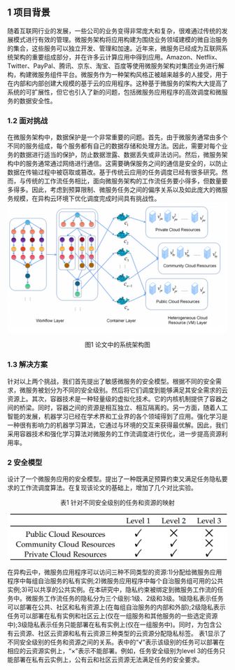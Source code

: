 ## 1 项目背景
  随着互联网行业的发展，一些公司的业务变得非常庞大和复杂，很难通过传统的发展模式进行有效的管理。微服务架构将应用构建为围绕业务领域建模的微自治服务的集合，这些服务可以独立开发、管理和加速。近年来，微服务已经成为互联网系统架构的重要组成部分，并在许多云计算应用中得到应用。Amazon、Netflix、Twitter、PayPal、腾讯、京东、淘宝、百度等使用微服务架构对集团业务进行解构，构建微服务组件平台。微服务作为一种架构风格正被越来越多的人接受，用于在内部和内部创建大规模的基于云的应用程序。这种基于微服务的架构大大提高了系统的可扩展性，但它也引入了新的问题，包括微服务应用程序的高效调度和微服务的数据安全性。


### 1.2 面对挑战
  在微服务架构中，数据保护是一个非常重要的问题。首先，由于微服务通常由多个不同的服务组成，每个服务都有自己的数据存储和处理方法。因此，需要对每个业务的数据进行适当的保护，防止数据泄露、数据丢失或非法访问。然后，微服务架构中的服务通常通过网络进行通信。这需要确保服务之间的通信是安全的，以防止数据在传输过程中被窃取或篡改。基于传统云应用的任务调度已经有很多研究。然而，与传统的工作流任务相比，面向微服务架构的工作流任务要小得多，但数量要多得多。因此，考虑到预算限制、微服务任务之间的偏序关系以及如此庞大的微服务规模，在异构云环境下优化调度完成时间具有挑战性。
![image](https://github.com/qkimmichq/Secure-Scheduling-in-cloud-environments/blob/main/IMG/%E5%9B%BE%E7%89%871.png)
                                              <p align="center">图1 论文中的系统架构图</p>
### 1.3 解决方案
  针对以上两个挑战，我们首先提出了敏感微服务的安全模型。根据不同的安全需求，微服务被划分为不同的安全级别。然后将它们调度到能够满足其安全需求的云资源上。其次，容器技术是一种轻量级的虚拟化技术。它的内核机制提供了容器之间的桥梁。同时，容器之间的资源是相互独立、相互隔离的。另一方面，随着人工智能的发展，机器学习已经在学术界和工业界的各个领域得到了应用。强化学习是一种很有影响力的机器学习算法，它通过与环境的交互来获得最优解。因此，我们采用容器技术和强化学习算法对微服务的工作流调度进行优化，进一步提高资源利用率。

### 2 安全模型
设计了一个微服务应用的安全模型。提出了一种既满足预算约束又满足任务隐私要求的工作流调度算法。在复现该论文的基础上，增加了几个对比实验。
<p align="center">表1 针对不同安全级别的任务和资源的映射</p>

![image](https://github.com/qkimmichq/Secure-Scheduling-in-cloud-environments/blob/main/IMG/%E5%9B%BE%E7%89%872.png)

  在异构云中，微服务应用程序可以访问三种不同类型的资源:1)分配给微服务应用程序中每组自治服务的私有实例;2)微服务应用程序中每个自治服务组可用的公共实例;3)可以共享的公共实例。在本研究中，隐私约束被绑定到微服务工作流的任务中。微服务工作流任务的隐私分为三个级别:1级、2级和3级。1级隐私表示任务可以部署在公共、社区和私有资源上(在每组自治服务的内部和外部);2级隐私表示任务可以部署在私有实例和社区云上(仅在一组服务和其他服务的一些选定资源中);3级隐私表示任务只能部署在私有实例上(仅在一组服务中)。同时，为包含公有云资源、社区云资源和私有云资源三种类型的云资源分配隐私标签。
表1显示了不同安全级别的任务和资源之间的关系。表中的“√”表示该级别的任务可以部署在相应的云资源实例上，“×”表示不能部署。例如，任务安全级别为level 3的任务只能部署在私有云实例上，公有云和社区云资源无法满足任务的安全要求。
